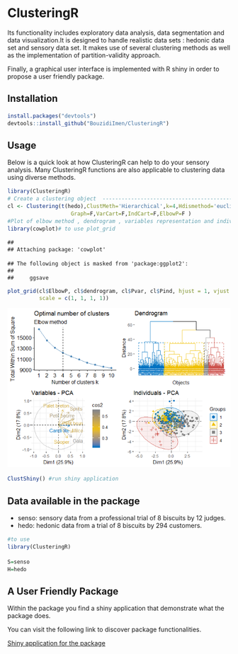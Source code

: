 
ClusteringR
===========

<!-- badges: start -->
<!-- badges: end -->

Its functionality includes exploratory data analysis, data segmentation and data visualization.It is designed to handle realistic data sets : hedonic data set and sensory data set. It makes use of several clustering methods as well as the implementation of partition-validity approach.

Finally, a graphical user interface is implemented with R shiny in order to propose a user friendly package.

Installation
------------

``` r
install.packages("devtools")
devtools::install_github("BouzidiImen/ClusteringR")
```

Usage
-----

Below is a quick look at how ClusteringR can help to do your sensory analysis. Many ClusteringR functions are also applicable to clustering data using diverse methods.

``` r
library(ClusteringR)
# Create a clustering object  -------------------------------------------------
cl <- Clustering(t(hedo),ClustMeth='Hierarchical',k=4,Hdismethod='euclidean',Hmethod="ward.D2",
                    Graph=F,VarCart=F,IndCart=F,ElbowP=F )
#Plot of elbow method , dendrogram , variables representation and individuals
library(cowplot)# to use plot_grid
```

    ## 
    ## Attaching package: 'cowplot'

    ## The following object is masked from 'package:ggplot2':
    ## 
    ##     ggsave

``` r
plot_grid(cl$ElbowP, cl$dendrogram, cl$Pvar, cl$Pind, hjust = 1, vjust = 1,
          scale = c(1, 1, 1, 1))
```

![](README_files/figure-markdown_github/unnamed-chunk-2-1.png)

``` r
ClustShiny() #run shiny application
```

Data available in the package
-----------------------------

-   senso: sensory data from a professional trial of 8 biscuits by 12 judges.
-   hedo: hedonic data from a trial of 8 biscuits by 294 customers.

``` r
#to use 
library(ClusteringR)

S=senso
H=hedo
```

A User Friendly Package
-----------------------

Within the package you find a shiny application that demonstrate what the package does.

You can visit the following link to discover package functionalities.

[Shiny application for the package](https://imenbouzidi.shinyapps.io/InterfaceForThepackage/)
